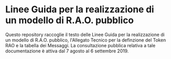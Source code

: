 # Linee Guida per la realizzazione di un modello di R.A.O. pubblico

Questo repository raccoglie il testo delle Linee Guida per la realizzazione di un modello di R.A.O. pubblico, l'Allegato Tecnico per la definzione del Token RAO e la tabella dei Messaggi. La consultazione pubblica relativa a tale documentazione è attiva dal 7 agosto al 6 settembre 2019. 
